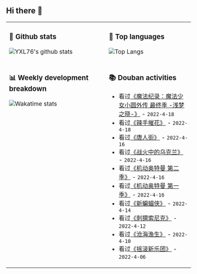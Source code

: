 ## Hi there 👋

<table>
<tr>
<td valign="top" width="54%">

### 🔭 Github stats

![YXL76's github stats](https://github-readme-stats.yxl76.vercel.app/api?username=YXL76&count_private=true&show_icons=true&include_all_commits=true&theme=prussian&line_height=28&disable_animations=true)

</td>

<td valign="top" width="46%">

### 🌱 Top languages

![Top Langs](https://github-readme-stats.yxl76.vercel.app/api/top-langs/?username=YXL76&layout=compact&theme=prussian&langs_count=8&hide=HTML,CSS,SCSS)

</td>
</tr>
<tr>
<td valign="top" width="54%">

### 📊 Weekly development breakdown

![Wakatime stats](https://github-readme-stats.yxl76.vercel.app/api/wakatime?username=YXL76&layout=compact&theme=prussian)

</td>
<td valign="top" width="46%">

### 📚 Douban activities

- 看过[《魔法纪录：魔法少女小圆外传 最终季 -浅梦之晓-》](http://movie.douban.com/subject/35510838/) - `2022-4-18`
- 看过[《辣手摧花》](http://movie.douban.com/subject/1293817/) - `2022-4-18`
- 看过[《唐人街》](http://movie.douban.com/subject/1293889/) - `2022-4-16`
- 看过[《战火中的乌克兰》](http://movie.douban.com/subject/26824755/) - `2022-4-16`
- 看过[《机动奥特曼 第二季》](http://movie.douban.com/subject/34430384/) - `2022-4-16`
- 看过[《机动奥特曼 第一季》](http://movie.douban.com/subject/27594851/) - `2022-4-16`
- 看过[《新蝙蝠侠》](http://movie.douban.com/subject/6424756/) - `2022-4-14`
- 看过[《刺猬索尼克》](http://movie.douban.com/subject/25905044/) - `2022-4-12`
- 看过[《沧海渔生》](http://movie.douban.com/subject/35288804/) - `2022-4-10`
- 看过[《摇滚新乐团》](http://movie.douban.com/subject/1760835/) - `2022-4-06`

</td>
</tr>
</table>

<!--
**YXL76/YXL76** is a ✨ _special_ ✨ repository because its `README.md` (this file) appears on your GitHub profile.

Here are some ideas to get you started:

- 🔭 I’m currently working on ...
- 🌱 I’m currently learning ...
- 👯 I’m looking to collaborate on ...
- 🤔 I’m looking for help with ...
- 💬 Ask me about ...
- 📫 How to reach me: ...
- 😄 Pronouns: ...
- ⚡ Fun fact: ...
-->
